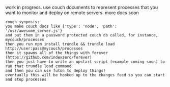 work in progress. use couch documents to represent processes that you want to monitor and deploy on remote servers. more docs soon

    rough synposis:
    you make couch docs like {'type': 'node', 'path': '/usr/awesome_server.js'}
    and put them in a password protected couch db called, for instance, mycouch/processes
    then you run npm install trundle && trundle load http://user:pass@mycouch/processes
    then it spawns all of the things with forever (https://github.com/indexzero/forever)
    then you just have to write an upstart script (example coming soon) to run that trundle load command
    and then you can use futon to deploy things!
    eventually this will be hooked up to the changes feed so you can start and stop processes